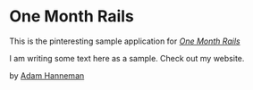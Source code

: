 # One Month Rails

This is the pinteresting sample application for
[*One Month Rails*](http://onemonthrails.com)

I am writing some text here as a sample.  Check out
my website.

by [Adam Hanneman](http://adamhanneman.com)
